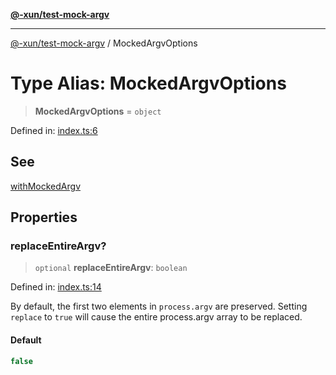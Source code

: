 [**@-xun/test-mock-argv**](../README.md)

***

[@-xun/test-mock-argv](../README.md) / MockedArgvOptions

# Type Alias: MockedArgvOptions

> **MockedArgvOptions** = `object`

Defined in: [index.ts:6](https://github.com/Xunnamius/test-utils/blob/542bc8f2e7c633f3eedf2578936f641bce7080b3/packages/test-mock-argv/src/index.ts#L6)

## See

[withMockedArgv](../functions/withMockedArgv.md)

## Properties

### replaceEntireArgv?

> `optional` **replaceEntireArgv**: `boolean`

Defined in: [index.ts:14](https://github.com/Xunnamius/test-utils/blob/542bc8f2e7c633f3eedf2578936f641bce7080b3/packages/test-mock-argv/src/index.ts#L14)

By default, the first two elements in `process.argv` are preserved. Setting
`replace` to `true` will cause the entire process.argv array to be
replaced.

#### Default

```ts
false
```
